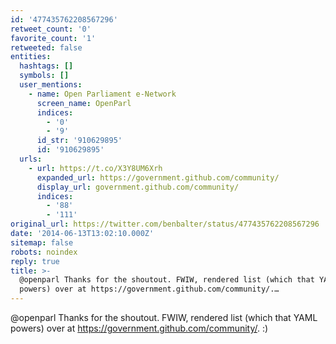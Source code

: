 ```yaml
---
id: '477435762208567296'
retweet_count: '0'
favorite_count: '1'
retweeted: false
entities:
  hashtags: []
  symbols: []
  user_mentions:
    - name: Open Parliament e-Network
      screen_name: OpenParl
      indices:
        - '0'
        - '9'
      id_str: '910629895'
      id: '910629895'
  urls:
    - url: https://t.co/X3Y8UM6Xrh
      expanded_url: https://government.github.com/community/
      display_url: government.github.com/community/
      indices:
        - '88'
        - '111'
original_url: https://twitter.com/benbalter/status/477435762208567296
date: '2014-06-13T13:02:10.000Z'
sitemap: false
robots: noindex
reply: true
title: >-
  @openparl Thanks for the shoutout. FWIW, rendered list (which that YAML
  powers) over at https://government.github.com/community/.…
---
```


@openparl Thanks for the shoutout. FWIW, rendered list (which that YAML powers) over at https://government.github.com/community/. :)